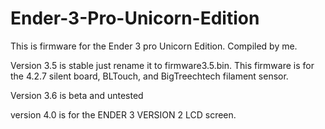 # Ender-3-Pro-Unicorn-Edition
This is firmware for the Ender 3 pro Unicorn Edition. Compiled by me.


Version 3.5 is stable just rename it to firmware3.5.bin. This firmware is for the 4.2.7 silent board, BLTouch, and BigTreechtech filament sensor.


Version 3.6 is beta and untested


version 4.0 is for the ENDER 3 VERSION 2 LCD screen.
